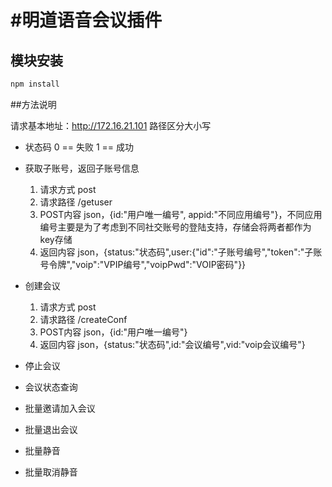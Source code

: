 #明道语音会议插件
======================

## 模块安装
```bash
npm install
```

##方法说明

请求基本地址：http://172.16.21.101
路径区分大小写

* 状态码
    0 == 失败
    1 == 成功

* 获取子账号，返回子账号信息
    1. 请求方式 post
    2. 请求路径 /getuser
    3. POST内容 json，{id:"用户唯一编号", appid:"不同应用编号"}，不同应用编号主要是为了考虑到不同社交账号的登陆支持，存储会将两者都作为key存储
    4. 返回内容 json，{status:"状态码",user:{"id":"子账号编号","token":"子账号令牌","voip":"VPIP编号","voipPwd":"VOIP密码"}}

* 创建会议
    1. 请求方式 post
    2. 请求路径 /createConf
    3. POST内容 json，{id:"用户唯一编号"}
    4. 返回内容 json，{status:"状态码",id:"会议编号",vid:"voip会议编号"}

* 停止会议

* 会议状态查询

* 批量邀请加入会议

* 批量退出会议

* 批量静音

* 批量取消静音





